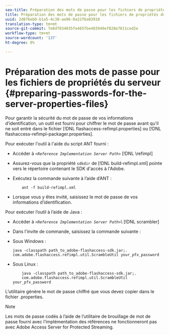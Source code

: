 ```yaml
---
seo-title: Préparation des mots de passe pour les fichiers de propriétés du serveur
title: Préparation des mots de passe pour les fichiers de propriétés du serveur
uuid: 2d876eb0-b1a5-4c30-ae96-0a22f6a03910
translation-type: tm+mt
source-git-commit: 7e8df034035fe465fbe403949ef828e7811ced2e
workflow-type: tm+mt
source-wordcount: '137'
ht-degree: 0%

---
```



# Préparation des mots de passe pour les fichiers de propriétés du serveur {#preparing-passwords-for-the-server-properties-files}

Pour garantir la sécurité du mot de passe de vos informations d’identification, un outil est fourni pour chiffrer le mot de passe avant qu’il ne soit entré dans le fichier [!DNL flashaccess-refimpl.properties] ou [!DNL flashaccess-refimpl-packager.properties].

Pour exécuter l&#39;outil à l&#39;aide du script ANT fourni :

* Accéder à *`<Reference Implementation Server Path>`* [!DNL \refimpl]

* Assurez-vous que la propriété `sdkdir` de [!DNL build-refimpl.xml] pointe vers le répertoire contenant le SDK d&#39;accès à l&#39;Adobe.
* Exécutez la commande suivante à l’aide d’ANT :

   ```
       ant -f build-refimpl.xml
   ```

* Lorsque vous y êtes invité, saisissez le mot de passe de vos informations d’identification.

Pour exécuter l’outil à l’aide de Java :

* Accéder à *`<Reference Implementation Server Path>`*\ [!DNL scrambler]

* Dans l&#39;invite de commande, saisissez la commande suivante :

* Sous Windows :

   ```
   java -classpath path_to_adobe-flashaccess-sdk.jar;.  
   com.adobe.flashaccess.refimpl.util.ScrambleUtil your_pfx_password
   ```

* Sous Linux :

   ```
       java -classpath path_to_adobe-flashaccess-sdk.jar;.  
       com.adobe.flashaccess.refimpl.util.ScrambleUtil your_pfx_password
   ```

L’utilitaire génère le mot de passe chiffré que vous devez copier dans le fichier .properties.

>[!NOTE]
>
>Les mots de passe codés à l’aide de l’utilitaire de brouillage de mot de passe fourni avec l’implémentation des références ne fonctionneront pas avec Adobe Access Server for Protected Streaming.
